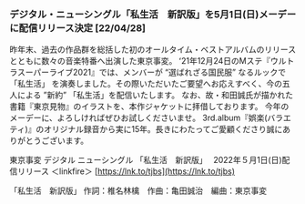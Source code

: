 ### デジタル・ニューシングル「私生活　新訳版」を5月1日(日)メーデーに配信リリース決定 [22/04/28]

昨年末、過去の作品群を総括した初のオールタイム・ベストアルバムのリリースとともに数々の音楽特番へ出演した東京事変。
ʻ21年12月24日のMステ『ウルトラスーパーライブ2021』では、メンバーが “選ばれざる国民服” なるルックで「私生活」
を演奏しました。その際いただいたご要望へお応えすべく、今の五人による ”新約” 「私生活」を配信いたします。
なお、故・和田誠氏が描かれた書籍『東京見物』のイラストを、本作ジャケットに拝借しております。
今年のメーデーに、よろしければぜひお試しくださいませ。
3rd.album『娯楽(バラエティ)』のオリジナル録音から実に15年。長きにわたってご愛顧くださり誠にありがとうございます。

東京事変 デジタル ニューシングル
「私生活　新訳版」　
2022年５月1日(日)配信リリース
＜linkfire＞ [https://lnk.to/tjbs](https://lnk.to/tjbs)

「私生活　新訳版」
作詞：椎名林檎　作曲：亀田誠治　編曲：東京事変 
